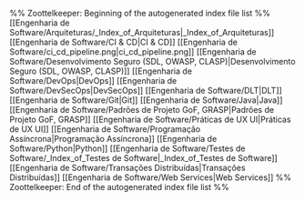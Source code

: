 %% Zoottelkeeper: Beginning of the autogenerated index file list  %%
 [[Engenharia de Software/Arquiteturas/_Index_of_Arquiteturas|_Index_of_Arquiteturas]]
 [[Engenharia de Software/CI & CD|CI & CD]]
 [[Engenharia de Software/ci_cd_pipeline.png|ci_cd_pipeline.png]]
 [[Engenharia de Software/Desenvolvimento Seguro (SDL, OWASP, CLASP)|Desenvolvimento Seguro (SDL, OWASP, CLASP)]]
 [[Engenharia de Software/DevOps|DevOps]]
 [[Engenharia de Software/DevSecOps|DevSecOps]]
 [[Engenharia de Software/DLT|DLT]]
 [[Engenharia de Software/Git|Git]]
 [[Engenharia de Software/Java|Java]]
 [[Engenharia de Software/Padrões de Projeto GoF, GRASP|Padrões de Projeto GoF, GRASP]]
 [[Engenharia de Software/Práticas de UX UI|Práticas de UX UI]]
 [[Engenharia de Software/Programação Assíncrona|Programação Assíncrona]]
 [[Engenharia de Software/Python|Python]]
 [[Engenharia de Software/Testes de Software/_Index_of_Testes de Software|_Index_of_Testes de Software]]
 [[Engenharia de Software/Transações Distribuídas|Transações Distribuídas]]
 [[Engenharia de Software/Web Services|Web Services]]
%% Zoottelkeeper: End of the autogenerated index file list  %%
